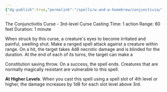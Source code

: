 ```yaml
---
{"dg-publish":true,"permalink":"/spells/w-and-w-homebrew/conjunctivia/"}
---
```


The Conjunctivitis Curse - 3rd-level Curse
Casting Time: 1 action
Range: 60 feet
Duration: 1 minute

When struck by this curse, a creature's eyes to become irritated and painful, swelling shut. Make a ranged spell attack against a creature within range. On a hit, the target takes 4d8 necrotic damage and is blinded for the duration. At the end of each of its turns, the target can make a

Constitution saving throw. On a success, the spell ends. Creatures that are normally magically resistant are vulnerable to this spell.

**At Higher Levels**. When you cast this spell using a spell slot of 4th level or higher, the damage increases by 1d8 for each slot level above 3rd.
